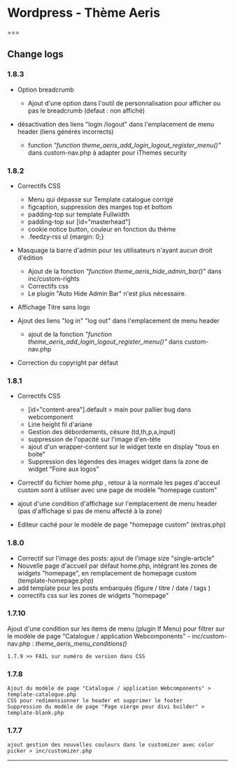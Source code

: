 # Wordpress - Thème Aeris 
===

## Change logs

### 1.8.3
- Option breadcrumb
    - Ajout d'une option dans l'outil de personnalisation pour afficher ou pas le breadcrumb (defaut : non affiché)

- désactivation des liens "login /logout" dans l'emplacement de menu header (liens générés incorrects)
    - function *"function theme_aeris_add_login_logout_register_menu()"* dans custom-nav.php à adapter pour iThemes security

### 1.8.2

- Correctifs CSS
    - Menu qui dépasse sur Template catalogue corrigé
    - figcaption, suppression des marges top et bottom
    - padding-top sur template Fullwidth
    - padding-top sur [id="masterhead"]
    - cookie notice button, couleur en fonction du thème
    - .feedzy-rss ul {margin: 0;}

-  Masquage la barre d'admin pour les utilisateurs n'ayant aucun droit d'édition
    - Ajout de la fonction *"function theme_aeris_hide_admin_bar()"* dans inc/custom-rights
    - Correctifs css
    - Le plugin "Auto Hide Admin Bar" n'est plus nécessaire.

- Affichage Titre sans logo

- Ajout des liens "log in" "log out" dans l'emplacement de menu header
    - ajout de la fonction *"function theme_aeris_add_login_logout_register_menu()"* dans custom-nav.php

- Correction du copyright par défaut

### 1.8.1

- Correctifs CSS 
    - [id="content-area"].default > main pour pallier bug dans webcomponent
    - Line height fil d'ariane
    - Gestion des débordements, césure (td,th,p,a,input)
    - suppression de l'opacité sur l'image d'en-tête
    - ajout d'un wrapper-content sur le widget texte en display "tous en boite"
    - Suppression des légendes des images widget dans la zone de widget "Foire aux logos"

- Correctif du fichier home.php , retour à la normale
    les pages d'acceuil custom sont à utiliser avec une page de modèle "homepage custom"

- ajout d'une condition d'affichage sur l'emplacement de menu header (pas d'affichage si pas de menu affecté à la zone)
- Editeur caché pour le modèle de page "homepage custom" (extras.php)

### 1.8.0

- Correctif sur l'image des posts: ajout de l'image size "single-article"
- Nouvelle page d'accueil par défaut home.php, intégrant les zones de widgets "homepage", en remplacement de homepage custom (template-homepage.php)
- add template pour les posts embarqués (figure / titre / date / tags )
- correctifs css sur les zones de widgets "homepage"


### 1.7.10

Ajout d'une condition sur les items de menu (plugin If Menu) pour filtrer sur le modèle de page "Catalogue / application Webcomponents" 
    - inc/custom-nav.php : *theme_aeris_menu_conditions()*

    1.7.9 >> FAIL sur numéro de version dans CSS

### 1.7.8

    Ajout du modèle de page "Catalogue / application Webcomponents" > template-catalogue.php
    CSS pour redimensionner le header et supprimer le footer
    Suppression du modèle de page "Page vierge pour divi builder" > template-blank.php

### 1.7.7

    ajout gestion des nouvelles couleurs dans le customizer avec color picker > inc/customizer.php


---------------


